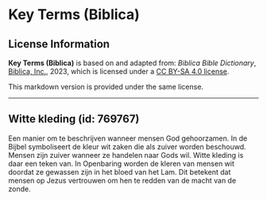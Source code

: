 # Key Terms (Biblica)

## License Information

**Key Terms (Biblica)** is based on and adapted from: _Biblica Bible Dictionary_, [Biblica, Inc.](https://www.biblica.com/), 2023, which is licensed under a [CC BY-SA 4.0 license](https://creativecommons.org/licenses/by-sa/4.0/legalcode.en).

This markdown version is provided under the same license.



--------------------------------

## Witte kleding (id: 769767)

Een manier om te beschrijven wanneer mensen God gehoorzamen. In de Bijbel symboliseert de kleur wit zaken die als zuiver worden beschouwd. Mensen zijn zuiver wanneer ze handelen naar Gods wil. Witte kleding is daar een teken van. In Openbaring worden de kleren van mensen wit doordat ze gewassen zijn in het bloed van het Lam. Dit betekent dat mensen op Jezus vertrouwen om hen te redden van de macht van de zonde.


